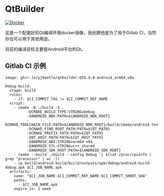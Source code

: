 # QtBuilder

[![Docker](https://github.com/YJBeetle/QtBuilder/actions/workflows/docker-publish.yml/badge.svg)](https://github.com/YJBeetle/QtBuilder/actions/workflows/docker-publish.yml)

这是一个配置好的Qt编译环境docker镜像，我创建他是为了用于Gitlab CI，当然你也可以用于其他用途。

目前的编译目标主要是Android平台的Qt。

## Gitlab CI 示例

```
image: ghcr.io/yjbeetle/qtbuilder:Qt6.4.0-android_arm64_v8a

Debug-build:
  stage: build
  rules:
    - if: $CI_COMMIT_TAG != $CI_COMMIT_REF_NAME
  script:
    - cmake -B ./build -S .
          -DCMAKE_BUILD_TYPE:STRING=Debug
          -DANDROID_NDK:PATH=${ANDROID_NDK_ROOT}
          -DCMAKE_TOOLCHAIN_FILE:PATH=${ANDROID_NDK_ROOT}/build/cmake/android.toolchain.cmake
          -DCMAKE_FIND_ROOT_PATH:PATH=${QT_PATH}
          -DCMAKE_PREFIX_PATH:PATH=${QT_PATH}
          -DQT_HOST_PATH:PATH=${QT_HOST_PATH}
          -DANDROID_ABI:STRING=arm64-v8a
          -DANDROID_STL:STRING=c++_shared
          -DANDROID_SDK_ROOT:PATH=${ANDROID_SDK_ROOT}
    - cmake --build ./build --config Debug -j $(cat /proc/cpuinfo | grep "processor" | wc -l)
    - cp build/android-build/build/outputs/apk/debug/android-build-debug.apk $CI_JOB_NAME.apk
  artifacts:
    name: "$CI_JOB_NAME-$CI_COMMIT_REF_NAME-$CI_COMMIT_SHORT_SHA"
    paths:
      - $CI_JOB_NAME.apk
    expire_in: 1 week
```